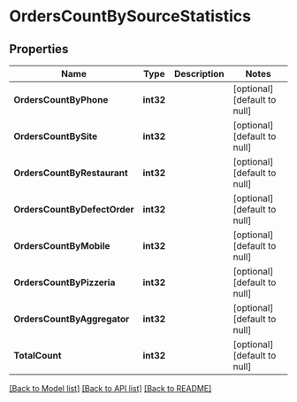 # OrdersCountBySourceStatistics

## Properties
Name | Type | Description | Notes
------------ | ------------- | ------------- | -------------
**OrdersCountByPhone** | **int32** |  | [optional] [default to null]
**OrdersCountBySite** | **int32** |  | [optional] [default to null]
**OrdersCountByRestaurant** | **int32** |  | [optional] [default to null]
**OrdersCountByDefectOrder** | **int32** |  | [optional] [default to null]
**OrdersCountByMobile** | **int32** |  | [optional] [default to null]
**OrdersCountByPizzeria** | **int32** |  | [optional] [default to null]
**OrdersCountByAggregator** | **int32** |  | [optional] [default to null]
**TotalCount** | **int32** |  | [optional] [default to null]

[[Back to Model list]](../README.md#documentation-for-models) [[Back to API list]](../README.md#documentation-for-api-endpoints) [[Back to README]](../README.md)

